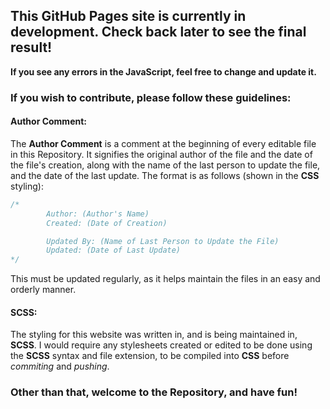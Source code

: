 ## This GitHub Pages site is currently in development. Check back later to see the final result!

**If you see any errors in the JavaScript, feel free to change and update it.**

### If you wish to contribute, please follow these guidelines:

#### Author Comment:
The **Author Comment** is a comment at the beginning of every editable file in this Repository. It signifies the original author of the file and the date of the file's creation, along with the name of the last person to update the file, and the date of the last update. The format is as follows (shown in the **CSS** styling):

```css
/*
        Author: (Author's Name)
        Created: (Date of Creation)

        Updated By: (Name of Last Person to Update the File)
        Updated: (Date of Last Update)
*/
```

This must be updated regularly, as it helps maintain the files in an easy and orderly manner.

#### SCSS:
The styling for this website was written in, and is being maintained in, **SCSS**. I would require any stylesheets created or edited to be done using the **SCSS** syntax and file extension, to be compiled into **CSS** before _commiting_ and _pushing_.

### Other than that, welcome to the Repository, and have fun!
